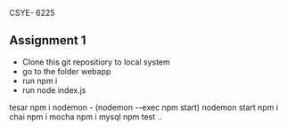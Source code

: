 CSYE- 6225 
## Assignment 1

- Clone this git repositiory to local system 
- go to the folder webapp
- run npm i 
- run node index.js

tesar
npm i nodemon - (nodemon --exec npm start)
nodemon start
npm i chai
npm i mocha
npm i mysql
npm test
..